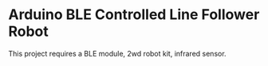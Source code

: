 # Arduino BLE Controlled Line Follower Robot

This project requires a BLE module, 2wd robot kit, infrared sensor.
